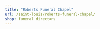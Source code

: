 ```yaml
---
title: "Roberts Funeral Chapel"
url: /saint-louis/roberts-funeral-chapel/
shop: funeral directors
---
```

